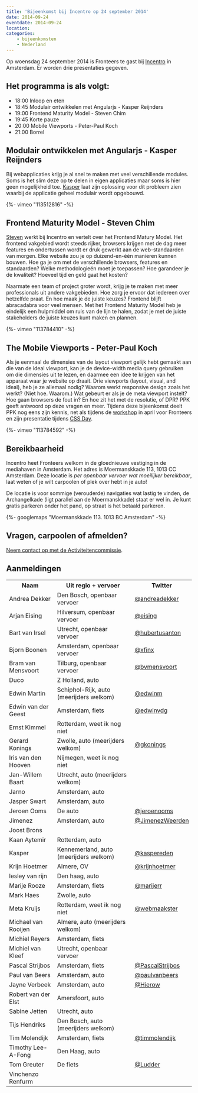 ```yaml
---
title: 'Bijeenkomst bij Incentro op 24 september 2014'
date: 2014-09-24
eventdate: 2014-09-24
location:
categories:
    - bijeenkomsten
    - Nederland
---
```


Op woensdag 24 september 2014 is Fronteers te gast bij [Incentro](http://www.incentro.com/) in Amsterdam. Er worden drie presentaties gegeven.

## Het programma is als volgt:

-   18:00 Inloop en eten
-   18:45 Modulair ontwikkelen met Angularjs - Kasper Reijnders
-   19:00 Frontend Maturity Model - Steven Chim
-   19:45 Korte pauze
-   20:00 Mobile Viewports - Peter-Paul Koch
-   21:00 Borrel

## Modulair ontwikkelen met Angularjs - Kasper Reijnders

Bij webapplicaties krijg je al snel te maken met veel verschillende modules. Soms is het slim deze op te delen in eigen applicaties maar soms is hier geen mogelijkheid toe. [Kasper](http://www.incentro.com/en/people/kasperreijnders) laat zijn oplossing voor dit probleem zien waarbij de applicatie geheel modulair wordt opgebouwd.

<div>
    {%- vimeo "113512816" -%}
</div>

## Frontend Maturity Model - Steven Chim

[Steven](http://www.incentro.com/en/people/stevenchim) werkt bij Incentro en vertelt over het Frontend Matury Model.
Het frontend vakgebied wordt steeds rijker, browsers krijgen met de dag meer features en ondertussen wordt er druk gewerkt aan de web-standaarden van morgen. Elke website zou je op duizend-en-één manieren kunnen bouwen. Hoe ga je om met de verschillende browsers, features en standaarden? Welke methodologieën moet je toepassen? Hoe garandeer je de kwaliteit? Hoeveel tijd en geld gaat het kosten?

Naarmate een team of project groter wordt, krijg je te maken met meer professionals uit andere vakgebieden. Hoe zorg je ervoor dat iedereen over hetzelfde praat. En hoe maak je de juiste keuzes? Frontend blijft abracadabra voor veel mensen. Met het Frontend Maturity Model heb je eindelijk een hulpmiddel om ruis van de lijn te halen, zodat je met de juiste stakeholders de juiste keuzes kunt maken en plannen.

<div>
    {%- vimeo "113784410" -%}
</div>

## The Mobile Viewports - Peter-Paul Koch

Als je eenmaal de dimensies van de layout viewport gelijk hebt gemaakt aan die van de ideal viewport, kan je de device-width media query gebruiken om die dimensies uit te lezen, en daarmee een idee te krijgen van het apparaat waar je website op draait. Drie viewports (layout, visual, and ideal), heb je ze allemaal nodig? Waarom werkt responsive design zoals het werkt? (Niet hoe. Waarom.) Wat gebeurt er als je de meta viewport instelt? Hoe gaan browsers de fout in? En hoe zit het met de resolutie, of DPR? PPK geeft antwoord op deze vragen en meer.
Tijdens deze bijeenkomst deelt PPK nog eens zijn kennis, net als tijdens de [workshop](/workshops/viewports-peter-paul-koch) in april voor Fronteers en zijn presentatie tijdens [CSS Day](http://cssday.nl/2014/programme#peter-paul-koch).

<div>
    {%- vimeo "113784592" -%}
</div>

## Bereikbaarheid

Incentro heet Fronteers welkom in de gloednieuwe vestiging in de mediahaven in Amsterdam. Het adres is Moermanskkade 113, 1013 CC Amsterdam. Deze locatie is _per openbaar vervoer wat moeilijker bereikbaar_, laat weten of je wilt carpoolen of plek over hebt in je auto!

De locatie is voor sommige (verouderde) navigaties wat lastig te vinden, de Archangelkade (ligt parallel aan de Moermanskkade) staat er wel in. Je kunt gratis parkeren onder het pand, op straat is het betaald parkeren.

{%- googlemaps "Moermanskkade 113. 1013 BC Amsterdam" -%}

## Vragen, carpoolen of afmelden?

[Neem contact op met de Activiteitencommissie](/vereniging/commissies/activiteiten).

## Aanmeldingen

<table>
<tr>
<th scope="col">Naam</th>
<th scope="col">Uit regio + vervoer</th>
<th scope="col">Twitter</th>
</tr>
<tr>
<td>Andrea Dekker</td>
<td>Den Bosch, openbaar vervoer</td>
<td><a href="https://twitter.com/andreadekker" rel="nofollow">@andreadekker</a></td>
</tr>
<tr>
<td>Arjan Eising</td>
<td>Hilversum, openbaar vervoer</td>
<td><a href="https://twitter.com/eising" rel="nofollow">@eising</a></td>
</tr>
<tr>
<td>Bart van Irsel</td>
<td>Utrecht, openbaar vervoer</td>
<td><a href="https://twitter.com/hubertusanton" rel="nofollow">@hubertusanton</a></td>
</tr>
<tr>
<td>Bjorn Boonen</td>
<td>Amsterdam, openbaar vervoer</td>
<td><a href="https://twitter.com/xfinx" rel="nofollow">@xfinx</a></td>
</tr>
<tr>
<td>Bram van Mensvoort</td>
<td>Tilburg, openbaar vervoer</td>
<td><a href="https://twitter.com/bvmensvoort" rel="nofollow">@bvmensvoort</a></td>
</tr>
<tr>
<td>Duco </td>
<td>Z Holland, auto</td>
<td></td>
</tr>
<tr>
<td>Edwin Martin</td>
<td>Schiphol-Rijk, auto (meerijders welkom)</td>
<td><a href="https://twitter.com/edwinm" rel="nofollow">@edwinm</a></td>
</tr>
<tr>
<td>Edwin van der Geest</td>
<td>Amsterdam, fiets</td>
<td><a href="https://twitter.com/edwinvdg" rel="nofollow">@edwinvdg</a></td>
</tr>
<tr>
<td>Ernst Kimmel</td>
<td>Rotterdam, weet ik nog niet</td>
<td></td>
</tr>
<tr>
<td>Gerard Konings</td>
<td>Zwolle, auto (meerijders welkom)</td>
<td><a href="https://twitter.com/gkonings" rel="nofollow">@gkonings</a></td>
</tr>
<tr>
<td>Iris van den Hooven</td>
<td>Nijmegen, weet ik nog niet</td>
<td></td>
</tr>
<tr>
<td>Jan-Willem Baart</td>
<td>Utrecht, auto (meerijders welkom)</td>
<td></td>
</tr>
<tr>
<td>Jarno</td>
<td>Amsterdam, auto</td>
<td></td>
</tr>
<tr>
<td>Jasper Swart</td>
<td>Amsterdam, auto</td>
<td></td>
</tr>
<tr>
<td>Jeroen Ooms</td>
<td>De auto</td>
<td><a href="https://twitter.com/jeroenooms" rel="nofollow">@jeroenooms</a></td>
</tr>
<tr>
<td>Jimenez</td>
<td>Amsterdam, auto</td>
<td><a href="https://twitter.com/JimenezWeerden" rel="nofollow">@JimenezWeerden</a></td>
</tr>
<tr>
<td>Joost Brons</td>
<td></td>
<td></td>
</tr>
<tr>
<td>Kaan Aytemir</td>
<td>Rotterdam, auto</td>
<td></td>
</tr>
<tr>
<td>Kasper </td>
<td>Kennemerland, auto (meerijders welkom)</td>
<td><a href="https://twitter.com/kaspereden" rel="nofollow">@kaspereden</a></td>
</tr>
<tr>
<td>Krijn Hoetmer</td>
<td>Almere, OV</td>
<td><a href="https://twitter.com/krijnhoetmer" rel="nofollow">@krijnhoetmer</a></td>
</tr>
<tr>
<td>lesley van rijn</td>
<td>Den haag, auto</td>
<td></td>
</tr>
<tr>
<td>Marije Rooze</td>
<td>Amsterdam, fiets</td>
<td><a href="https://twitter.com/marijerr" rel="nofollow">@marijerr</a></td>
</tr>
<tr>
<td>Mark Haes</td>
<td>Zwolle, auto</td>
<td></td>
</tr>
<tr>
<td>Meta Kruijs</td>
<td>Rotterdam, weet ik nog niet</td>
<td><a href="https://twitter.com/webmaakster" rel="nofollow">@webmaakster</a></td>
</tr>
<tr>
<td>Michael van Rooijen</td>
<td>Almere, auto (meerijders welkom)</td>
<td></td>
</tr>
<tr>
<td>Michiel Reyers</td>
<td>Amsterdam, fiets</td>
<td></td>
</tr>
<tr>
<td>Michiel van Kleef</td>
<td>Utrecht, openbaar vervoer</td>
<td></td>
</tr>
<tr>
<td>Pascal Strijbos</td>
<td>Amsterdam, fiets</td>
<td><a href="https://twitter.com/PascalStrijbos" rel="nofollow">@PascalStrijbos</a></td>
</tr>
<tr>
<td>Paul van Beers</td>
<td>Amsterdam, auto</td>
<td><a href="https://twitter.com/paulvanbeers" rel="nofollow">@paulvanbeers</a></td>
</tr>
<tr>
<td>Jayne Verbeek</td>
<td>Amsterdam, auto</td>
<td><a href="https://twitter.com/Hierow" rel="nofollow">@Hierow</a></td>
</tr>
<tr>
<td>Robert van der Elst</td>
<td>Amersfoort, auto</td>
<td></td>
</tr>
<tr>
<td>Sabine Jetten</td>
<td>Utrecht, auto</td>
<td></td>
</tr>
<tr>
<td>Tijs Hendriks</td>
<td>Den Bosch, auto (meerijders welkom)</td>
<td></td>
</tr>
<tr>
<td>Tim Molendijk</td>
<td>Amsterdam, fiets</td>
<td><a href="https://twitter.com/timmolendijk" rel="nofollow">@timmolendijk</a></td>
</tr>
<tr>
<td>Timothy Lee-A-Fong</td>
<td>Den Haag, auto</td>
<td></td>
</tr>
<tr>
<td>Tom Greuter</td>
<td>De fiets</td>
<td><a href="https://twitter.com/Ludder" rel="nofollow">@Ludder</a></td>
</tr>
<tr>
<td>Vinchenzo Renfurm</td>
<td></td>
<td></td>
</tr>
</table>

